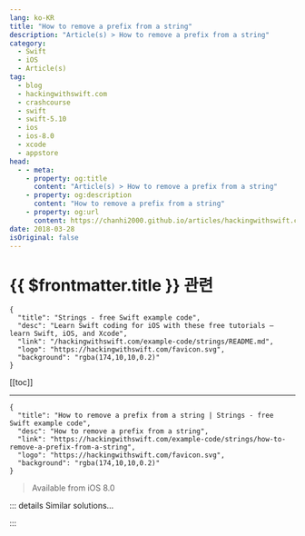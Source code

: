 ```yaml
---
lang: ko-KR
title: "How to remove a prefix from a string"
description: "Article(s) > How to remove a prefix from a string"
category:
  - Swift
  - iOS
  - Article(s)
tag: 
  - blog
  - hackingwithswift.com
  - crashcourse
  - swift
  - swift-5.10
  - ios
  - ios-8.0
  - xcode
  - appstore
head:
  - - meta:
    - property: og:title
      content: "Article(s) > How to remove a prefix from a string"
    - property: og:description
      content: "How to remove a prefix from a string"
    - property: og:url
      content: https://chanhi2000.github.io/articles/hackingwithswift.com/example-code/strings/how-to-remove-a-prefix-from-a-string.html
date: 2018-03-28
isOriginal: false
---
```


# {{ $frontmatter.title }} 관련

```component VPCard
{
  "title": "Strings - free Swift example code",
  "desc": "Learn Swift coding for iOS with these free tutorials – learn Swift, iOS, and Xcode",
  "link": "/hackingwithswift.com/example-code/strings/README.md",
  "logo": "https://hackingwithswift.com/favicon.svg",
  "background": "rgba(174,10,10,0.2)"
}
```

[[toc]]

---

```component VPCard
{
  "title": "How to remove a prefix from a string | Strings - free Swift example code",
  "desc": "How to remove a prefix from a string",
  "link": "https://hackingwithswift.com/example-code/strings/how-to-remove-a-prefix-from-a-string",
  "logo": "https://hackingwithswift.com/favicon.svg",
  "background": "rgba(174,10,10,0.2)"
}
```

> Available from iOS 8.0

<!-- TODO: 작성 -->

<!-- 
Swift’s string have a built-in `hasPrefix()` method that returns true if the string starts with specific letters, but they don’t have a way to remove those letters if they exist.

Fortunately, we can fill that gap with an extension on `String` that combines `hasPrefix()` with `dropFirst()`, which will check whether the prefix exists and remove it in one go:

```swift
extension String {
    func deletingPrefix(_ prefix: String) -> String {
        guard self.hasPrefix(prefix) else { return self }
        return String(self.dropFirst(prefix.count))
    }
}
```

-->

::: details Similar solutions…

<!--
/example-code/uikit/how-to-remove-cells-from-a-uitableview">How to remove cells from a UITableView 
/example-code/language/remove-all-instances-of-an-object-from-an-array">Remove all instances of an object from an array 
/example-code/language/how-to-remove-the-first-or-last-item-from-an-array">How to remove the first or last item from an array 
/quick-start/swiftui/how-to-add-and-remove-views-with-a-transition">How to add and remove views with a transition 
/example-code/language/how-to-remove-duplicate-items-from-an-array">How to remove duplicate items from an array</a>
-->

:::


